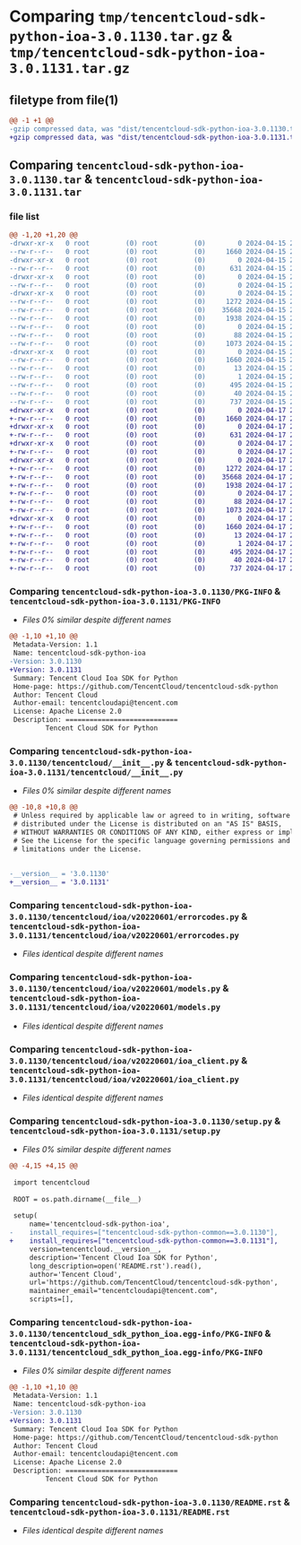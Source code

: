 # Comparing `tmp/tencentcloud-sdk-python-ioa-3.0.1130.tar.gz` & `tmp/tencentcloud-sdk-python-ioa-3.0.1131.tar.gz`

## filetype from file(1)

```diff
@@ -1 +1 @@
-gzip compressed data, was "dist/tencentcloud-sdk-python-ioa-3.0.1130.tar", last modified: Mon Apr 15 21:03:04 2024, max compression
+gzip compressed data, was "dist/tencentcloud-sdk-python-ioa-3.0.1131.tar", last modified: Wed Apr 17 20:47:47 2024, max compression
```

## Comparing `tencentcloud-sdk-python-ioa-3.0.1130.tar` & `tencentcloud-sdk-python-ioa-3.0.1131.tar`

### file list

```diff
@@ -1,20 +1,20 @@
-drwxr-xr-x   0 root         (0) root         (0)        0 2024-04-15 21:03:04.000000 tencentcloud-sdk-python-ioa-3.0.1130/
--rw-r--r--   0 root         (0) root         (0)     1660 2024-04-15 21:03:04.000000 tencentcloud-sdk-python-ioa-3.0.1130/PKG-INFO
-drwxr-xr-x   0 root         (0) root         (0)        0 2024-04-15 21:03:04.000000 tencentcloud-sdk-python-ioa-3.0.1130/tencentcloud/
--rw-r--r--   0 root         (0) root         (0)      631 2024-04-15 21:03:04.000000 tencentcloud-sdk-python-ioa-3.0.1130/tencentcloud/__init__.py
-drwxr-xr-x   0 root         (0) root         (0)        0 2024-04-15 21:03:04.000000 tencentcloud-sdk-python-ioa-3.0.1130/tencentcloud/ioa/
--rw-r--r--   0 root         (0) root         (0)        0 2024-04-15 21:03:04.000000 tencentcloud-sdk-python-ioa-3.0.1130/tencentcloud/ioa/__init__.py
-drwxr-xr-x   0 root         (0) root         (0)        0 2024-04-15 21:03:04.000000 tencentcloud-sdk-python-ioa-3.0.1130/tencentcloud/ioa/v20220601/
--rw-r--r--   0 root         (0) root         (0)     1272 2024-04-15 21:03:04.000000 tencentcloud-sdk-python-ioa-3.0.1130/tencentcloud/ioa/v20220601/errorcodes.py
--rw-r--r--   0 root         (0) root         (0)    35668 2024-04-15 21:03:04.000000 tencentcloud-sdk-python-ioa-3.0.1130/tencentcloud/ioa/v20220601/models.py
--rw-r--r--   0 root         (0) root         (0)     1938 2024-04-15 21:03:04.000000 tencentcloud-sdk-python-ioa-3.0.1130/tencentcloud/ioa/v20220601/ioa_client.py
--rw-r--r--   0 root         (0) root         (0)        0 2024-04-15 21:03:04.000000 tencentcloud-sdk-python-ioa-3.0.1130/tencentcloud/ioa/v20220601/__init__.py
--rw-r--r--   0 root         (0) root         (0)       88 2024-04-15 21:03:04.000000 tencentcloud-sdk-python-ioa-3.0.1130/setup.cfg
--rw-r--r--   0 root         (0) root         (0)     1073 2024-04-15 21:03:04.000000 tencentcloud-sdk-python-ioa-3.0.1130/setup.py
-drwxr-xr-x   0 root         (0) root         (0)        0 2024-04-15 21:03:04.000000 tencentcloud-sdk-python-ioa-3.0.1130/tencentcloud_sdk_python_ioa.egg-info/
--rw-r--r--   0 root         (0) root         (0)     1660 2024-04-15 21:03:04.000000 tencentcloud-sdk-python-ioa-3.0.1130/tencentcloud_sdk_python_ioa.egg-info/PKG-INFO
--rw-r--r--   0 root         (0) root         (0)       13 2024-04-15 21:03:04.000000 tencentcloud-sdk-python-ioa-3.0.1130/tencentcloud_sdk_python_ioa.egg-info/top_level.txt
--rw-r--r--   0 root         (0) root         (0)        1 2024-04-15 21:03:04.000000 tencentcloud-sdk-python-ioa-3.0.1130/tencentcloud_sdk_python_ioa.egg-info/dependency_links.txt
--rw-r--r--   0 root         (0) root         (0)      495 2024-04-15 21:03:04.000000 tencentcloud-sdk-python-ioa-3.0.1130/tencentcloud_sdk_python_ioa.egg-info/SOURCES.txt
--rw-r--r--   0 root         (0) root         (0)       40 2024-04-15 21:03:04.000000 tencentcloud-sdk-python-ioa-3.0.1130/tencentcloud_sdk_python_ioa.egg-info/requires.txt
--rw-r--r--   0 root         (0) root         (0)      737 2024-04-15 21:03:04.000000 tencentcloud-sdk-python-ioa-3.0.1130/README.rst
+drwxr-xr-x   0 root         (0) root         (0)        0 2024-04-17 20:47:47.000000 tencentcloud-sdk-python-ioa-3.0.1131/
+-rw-r--r--   0 root         (0) root         (0)     1660 2024-04-17 20:47:47.000000 tencentcloud-sdk-python-ioa-3.0.1131/PKG-INFO
+drwxr-xr-x   0 root         (0) root         (0)        0 2024-04-17 20:47:47.000000 tencentcloud-sdk-python-ioa-3.0.1131/tencentcloud/
+-rw-r--r--   0 root         (0) root         (0)      631 2024-04-17 20:47:47.000000 tencentcloud-sdk-python-ioa-3.0.1131/tencentcloud/__init__.py
+drwxr-xr-x   0 root         (0) root         (0)        0 2024-04-17 20:47:47.000000 tencentcloud-sdk-python-ioa-3.0.1131/tencentcloud/ioa/
+-rw-r--r--   0 root         (0) root         (0)        0 2024-04-17 20:47:47.000000 tencentcloud-sdk-python-ioa-3.0.1131/tencentcloud/ioa/__init__.py
+drwxr-xr-x   0 root         (0) root         (0)        0 2024-04-17 20:47:47.000000 tencentcloud-sdk-python-ioa-3.0.1131/tencentcloud/ioa/v20220601/
+-rw-r--r--   0 root         (0) root         (0)     1272 2024-04-17 20:47:47.000000 tencentcloud-sdk-python-ioa-3.0.1131/tencentcloud/ioa/v20220601/errorcodes.py
+-rw-r--r--   0 root         (0) root         (0)    35668 2024-04-17 20:47:47.000000 tencentcloud-sdk-python-ioa-3.0.1131/tencentcloud/ioa/v20220601/models.py
+-rw-r--r--   0 root         (0) root         (0)     1938 2024-04-17 20:47:47.000000 tencentcloud-sdk-python-ioa-3.0.1131/tencentcloud/ioa/v20220601/ioa_client.py
+-rw-r--r--   0 root         (0) root         (0)        0 2024-04-17 20:47:47.000000 tencentcloud-sdk-python-ioa-3.0.1131/tencentcloud/ioa/v20220601/__init__.py
+-rw-r--r--   0 root         (0) root         (0)       88 2024-04-17 20:47:47.000000 tencentcloud-sdk-python-ioa-3.0.1131/setup.cfg
+-rw-r--r--   0 root         (0) root         (0)     1073 2024-04-17 20:47:47.000000 tencentcloud-sdk-python-ioa-3.0.1131/setup.py
+drwxr-xr-x   0 root         (0) root         (0)        0 2024-04-17 20:47:47.000000 tencentcloud-sdk-python-ioa-3.0.1131/tencentcloud_sdk_python_ioa.egg-info/
+-rw-r--r--   0 root         (0) root         (0)     1660 2024-04-17 20:47:47.000000 tencentcloud-sdk-python-ioa-3.0.1131/tencentcloud_sdk_python_ioa.egg-info/PKG-INFO
+-rw-r--r--   0 root         (0) root         (0)       13 2024-04-17 20:47:47.000000 tencentcloud-sdk-python-ioa-3.0.1131/tencentcloud_sdk_python_ioa.egg-info/top_level.txt
+-rw-r--r--   0 root         (0) root         (0)        1 2024-04-17 20:47:47.000000 tencentcloud-sdk-python-ioa-3.0.1131/tencentcloud_sdk_python_ioa.egg-info/dependency_links.txt
+-rw-r--r--   0 root         (0) root         (0)      495 2024-04-17 20:47:47.000000 tencentcloud-sdk-python-ioa-3.0.1131/tencentcloud_sdk_python_ioa.egg-info/SOURCES.txt
+-rw-r--r--   0 root         (0) root         (0)       40 2024-04-17 20:47:47.000000 tencentcloud-sdk-python-ioa-3.0.1131/tencentcloud_sdk_python_ioa.egg-info/requires.txt
+-rw-r--r--   0 root         (0) root         (0)      737 2024-04-17 20:47:47.000000 tencentcloud-sdk-python-ioa-3.0.1131/README.rst
```

### Comparing `tencentcloud-sdk-python-ioa-3.0.1130/PKG-INFO` & `tencentcloud-sdk-python-ioa-3.0.1131/PKG-INFO`

 * *Files 0% similar despite different names*

```diff
@@ -1,10 +1,10 @@
 Metadata-Version: 1.1
 Name: tencentcloud-sdk-python-ioa
-Version: 3.0.1130
+Version: 3.0.1131
 Summary: Tencent Cloud Ioa SDK for Python
 Home-page: https://github.com/TencentCloud/tencentcloud-sdk-python
 Author: Tencent Cloud
 Author-email: tencentcloudapi@tencent.com
 License: Apache License 2.0
 Description: ============================
         Tencent Cloud SDK for Python
```

### Comparing `tencentcloud-sdk-python-ioa-3.0.1130/tencentcloud/__init__.py` & `tencentcloud-sdk-python-ioa-3.0.1131/tencentcloud/__init__.py`

 * *Files 0% similar despite different names*

```diff
@@ -10,8 +10,8 @@
 # Unless required by applicable law or agreed to in writing, software
 # distributed under the License is distributed on an "AS IS" BASIS,
 # WITHOUT WARRANTIES OR CONDITIONS OF ANY KIND, either express or implied.
 # See the License for the specific language governing permissions and
 # limitations under the License.
 
 
-__version__ = '3.0.1130'
+__version__ = '3.0.1131'
```

### Comparing `tencentcloud-sdk-python-ioa-3.0.1130/tencentcloud/ioa/v20220601/errorcodes.py` & `tencentcloud-sdk-python-ioa-3.0.1131/tencentcloud/ioa/v20220601/errorcodes.py`

 * *Files identical despite different names*

### Comparing `tencentcloud-sdk-python-ioa-3.0.1130/tencentcloud/ioa/v20220601/models.py` & `tencentcloud-sdk-python-ioa-3.0.1131/tencentcloud/ioa/v20220601/models.py`

 * *Files identical despite different names*

### Comparing `tencentcloud-sdk-python-ioa-3.0.1130/tencentcloud/ioa/v20220601/ioa_client.py` & `tencentcloud-sdk-python-ioa-3.0.1131/tencentcloud/ioa/v20220601/ioa_client.py`

 * *Files identical despite different names*

### Comparing `tencentcloud-sdk-python-ioa-3.0.1130/setup.py` & `tencentcloud-sdk-python-ioa-3.0.1131/setup.py`

 * *Files 0% similar despite different names*

```diff
@@ -4,15 +4,15 @@
 
 import tencentcloud
 
 ROOT = os.path.dirname(__file__)
 
 setup(
     name='tencentcloud-sdk-python-ioa',
-    install_requires=["tencentcloud-sdk-python-common==3.0.1130"],
+    install_requires=["tencentcloud-sdk-python-common==3.0.1131"],
     version=tencentcloud.__version__,
     description='Tencent Cloud Ioa SDK for Python',
     long_description=open('README.rst').read(),
     author='Tencent Cloud',
     url='https://github.com/TencentCloud/tencentcloud-sdk-python',
     maintainer_email="tencentcloudapi@tencent.com",
     scripts=[],
```

### Comparing `tencentcloud-sdk-python-ioa-3.0.1130/tencentcloud_sdk_python_ioa.egg-info/PKG-INFO` & `tencentcloud-sdk-python-ioa-3.0.1131/tencentcloud_sdk_python_ioa.egg-info/PKG-INFO`

 * *Files 0% similar despite different names*

```diff
@@ -1,10 +1,10 @@
 Metadata-Version: 1.1
 Name: tencentcloud-sdk-python-ioa
-Version: 3.0.1130
+Version: 3.0.1131
 Summary: Tencent Cloud Ioa SDK for Python
 Home-page: https://github.com/TencentCloud/tencentcloud-sdk-python
 Author: Tencent Cloud
 Author-email: tencentcloudapi@tencent.com
 License: Apache License 2.0
 Description: ============================
         Tencent Cloud SDK for Python
```

### Comparing `tencentcloud-sdk-python-ioa-3.0.1130/README.rst` & `tencentcloud-sdk-python-ioa-3.0.1131/README.rst`

 * *Files identical despite different names*

